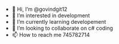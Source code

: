 - 👋 Hi, I’m @govindgit12
- 👀 I’m interested in development
- 🌱 I’m currently learning developement
- 💞️ I’m looking to collaborate on c# coding
- 📫 How to reach me 745782714

<!---
govindgit12/govindgit12 is a ✨ special ✨ repository because its `README.md` (this file) appears on your GitHub profile.
You can click the Preview link to take a look at your changes.
--->
